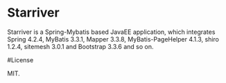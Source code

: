 # Starriver

Starriver is a Spring-Mybatis based JavaEE application, which integrates Spring 4.2.4, MyBatis 3.3.1, Mapper 3.3.8, MyBatis-PageHelper 4.1.3, shiro 1.2.4, sitemesh 3.0.1 and Bootstrap 3.3.6 and so on. 

#License

MIT.

